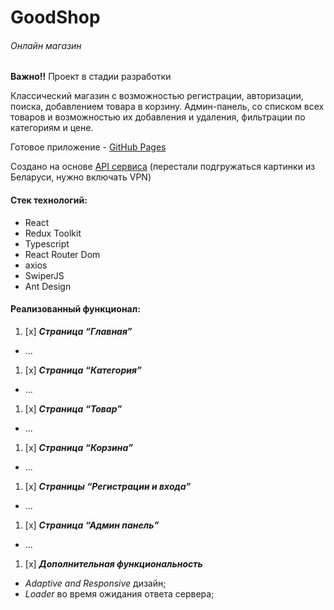 # GoodShop

###### Онлайн магазин
**Важно!!** Проект в стадии разработки

Классический магазин с возможностью регистрации, авторизации, поиска, добавлением товара в корзину.
Админ-панель, со списком всех товаров и возможностью их добавления и удаления, фильтрации по категориям и
цене.

Готовое приложение - [GitHub Pages](https://jkwal.github.io/goodShop/)

Создано на основе [API сервиса](https://fakeapi.platzi.com/) (перестали подгружаться картинки из Беларуси, нужно
включать VPN)

#### Стек технологий:

* React
* Redux Toolkit
* Typescript
* React Router Dom
* axios
* SwiperJS
* Ant Design

#### Реализованный функционал:

1. [x] _**Страница “Главная”**_

* ...

1. [x] _**Страница “Категория”**_

* ...

1. [x] _**Страница “Товар”**_

* ...

1. [x] _**Страница “Корзина”**_

* ...

1. [x] _**Страницы “Регистрации и входа”**_

* ...

1. [x] _**Страница “Админ панель”**_

* ...

1. [x] _**Дополнительная функциональность**_

* _Adaptive and Responsive_ дизайн;
* _Loader_ во время ожидания ответа сервера;




